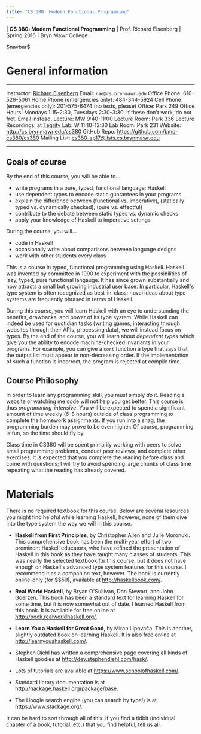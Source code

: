 ```yaml
---
title: "CS 380: Modern Functional Programming"
---
```


<div id="header">

| **CS 380: Modern Functional Programming**
| Prof. Richard Eisenberg
| Spring 2016
| Bryn Mawr College

</div>

\$navbar\$

General information
===================

<div id="info_table">

----------------------         -----------------------------------------------------------------------------------------------------------------------------------------
Instructor:                    [Richard Eisenberg](http://cs.brynmawr.edu/~rae)
Email:                         `rae@cs.brynmawr.edu`
Office Phone:                  610-526-5061
Home Phone (emergencies only): 484-344-5924
Cell Phone (emergencies only): 201-575-6474 (no texts, please)
Office:                        Park 249
Office Hours:                  Mondays 1:15-2:30, Tuesdays 2:30-3:30.
                               If these don't work, do not fret. Email instead.
<span class="strut" />
Lecture:                       MW 9:40-11:00
Lecture Room:                  Park 336
Lecture Recordings:            at [Tegrity](https://brynmawr.tegrity.com/#/course/b3842132-b03d-41bd-8064-3cf741138497)
Lab:                           W 11:10-12:30
Lab Room:                      Park 231
Website:                       <http://cs.brynmawr.edu/cs380>
GitHub Repo:                   <https://github.com/bmc-cs380/cs380>
Mailing List:                  [cs380-sp17@lists.cs.brynmawr.edu][mailing-list]
----------------------         -----------------------------------------------------------------------------------------------------------------------------------------

</div>

Goals of course
---------------

<div id="goals">

By the end of this course, you will be able to...

* write programs in a pure, typed, functional language: Haskell
* use dependent types to encode static guarantees in your programs
* explain the difference between (functional vs. imperative), (statically typed vs. dynamically checked), (pure vs. effectful)
* contribute to the debate between static types vs. dynamic checks
* apply your knowledge of Haskell to imperative settings

During the course, you will...

* code in Haskell
* occasionally write about comparisons between language designs
* work with other students every class

</div>

This is a course in typed, functional programming using Haskell. Haskell
was invented by committee in 1990 to experiment with the possibilities
of lazy, typed, pure functional langauge. It has since grown substantially
and now attracts a small but growing industrial user base. In particular,
Haskell's type system is often recognized as best-in-class; novel ideas about
type systems are frequently phrased in terms of Haskell.

During this course, you will learn Haskell with an eye to understanding the
benefits, drawbacks, and power of its type system. While Haskell can indeed
be used for quotidian tasks (writing games, interacting through websites
through their APIs, processing data), we will instead focus on types. By the
end of the course, you will learn about *dependent types* which give you
the ability to encode machine-checked invariants in your programs. For example,
you can give a `sort` function a type that says that the output list must
appear in non-decreasing order. If the implementation of such a function is
incorrect, the program is rejected at compile time.

Course Philosophy
-----------------

In order to learn any programming skill, you must simply *do* it. Reading a website
or watching me code will not help you get better. This course is thus
*programming-intensive*. You will be expected to spend a significant amount of
time weekly (6-8 hours) outside of class programming to complete the homework
assignments. If you run into a snag, the programming burden may prove to be
even higher. Of course, programming is fun, so the time should fly by.

Class time in CS380 will be spent primarily working with peers to solve small
programming problems, conduct peer reviews, and complete other exercises. It
is expected that you complete the reading before class and come with questions;
I will try to avoid spending large chunks of class time repeating what the reading
has already covered.

Materials
=========

There is no required textbook for this course. Below are several resources you might
find helpful while learning Haskell; however, none of them dive into the type
system the way we will in this course.

* **Haskell from First Principles**, by Christopher Allen and Julie Moronuki. This comprehensive
book has been the multi-year effort of two prominent Haskell educators, who have refined the
presentation of Haskell in this book as they have taught many classes of students. This was nearly
the selected textbook for this course, but it does not have enough on Haskell's advanced type system
features for this course. I recommend it as a companion text, however.
The book is currently
online-only (for \$\$59), available at <http://haskellbook.com/>.

* **Real World Haskell**, by Bryan O'Sullivan, Don Stewart, and John Goerzen. This book
has been a standard text for learning Haskell for some time, but it is now somewhat out
of date. I learned Haskell from this book. It is available for free online at
<http://book.realworldhaskell.org/>.

* **Learn You a Haskell for Great Good**, by Miran Lipova&#269;a. This is another, slightly
outdated book on learning Haskell. It is also free online at <http://learnyouahaskell.com/>.

* Stephen Diehl has written a comprehensive page covering all kinds of Haskell goodies at
<http://dev.stephendiehl.com/hask/>.

* Lots of tutorials are available at <https://www.schoolofhaskell.com/>.

* Standard library documentation is at <http://hackage.haskell.org/package/base>.

* The Hoogle search engine (you can search by type!) is at <https://www.stackage.org/>.

It can be hard to sort through all of this. If you find a tidbit (individual chapter of a book,
tutorial, etc.) that you find helpful, [tell us all][mailing-list].

[mailing-list]: mailto:cs380-sp17@lists.cs.brynmawr.edu
